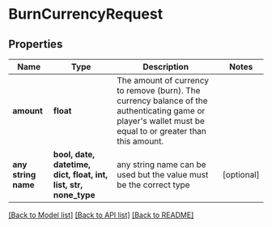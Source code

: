 # BurnCurrencyRequest


## Properties
Name | Type | Description | Notes
------------ | ------------- | ------------- | -------------
**amount** | **float** | The amount of currency to remove (burn). The currency balance of the authenticating game or player&#39;s wallet must be equal to or greater than this amount. | 
**any string name** | **bool, date, datetime, dict, float, int, list, str, none_type** | any string name can be used but the value must be the correct type | [optional]

[[Back to Model list]](../README.md#documentation-for-models) [[Back to API list]](../README.md#documentation-for-api-endpoints) [[Back to README]](../README.md)


